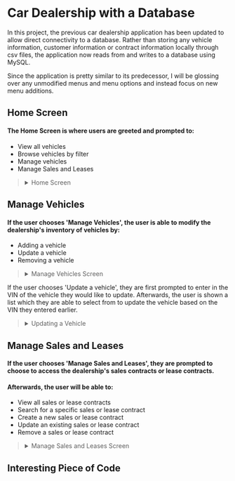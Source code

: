 # Car Dealership with a Database

In this project, the previous car dealership application has been updated to allow direct connectivity to a database. 
Rather than storing any vehicle information, customer information or contract information locally through csv files, the application now reads from and writes to a database using MySQL.

Since the application is pretty similar to its predecessor, I will be glossing over any unmodified menus and menu options and instead focus on new menu additions.

## Home Screen

#### The Home Screen is where users are greeted and prompted to:

- View all vehicles
- Browse vehicles by filter
- Manage vehicles
- Manage Sales and Leases

><details>
><summary> Home Screen </summary>
>
> IMAGE HERE
>
></details>

## Manage Vehicles

#### If the user chooses 'Manage Vehicles', the user is able to modify the dealership's inventory of vehicles by:

- Adding a vehicle
- Update a vehicle
- Removing a vehicle

><details>
><summary> Manage Vehicles Screen </summary>
>
> ![ManageVehicles](https://github.com/alyu15/WorkshopFive_CarDealershipPart2/blob/7f801e60c66e603f04c420eab3f73f97b2115b9f/Images/ManageVehiclesScreen.PNG)
></details>

If the user chooses 'Update a vehicle', they are first prompted to enter in the VIN of the vehicle they would like to update.
Afterwards, the user is shown a list which they are able to select from to update the vehicle based on the VIN they entered earlier.

><details>
><summary> Updating a Vehicle </summary>
>
> IMAGE HERE
></details>

## Manage Sales and Leases

#### If the user chooses 'Manage Sales and Leases', they are prompted to choose to access the dealership's sales contracts or lease contracts.

#### Afterwards, the user will be able to:

- View all sales or lease contracts
- Search for a specific sales or lease contract
- Create a new sales or lease contract
- Update an existing sales or lease contract
- Remove a sales or lease contract

><details>
><summary> Manage Sales and Leases Screen </summary>
>
> IMAGE HERE
> 
> IMAGE HERE
></details>

## Interesting Piece of Code

```

```



